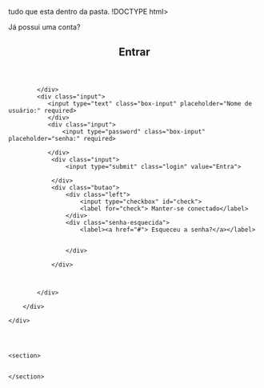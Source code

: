 tudo que esta dentro da pasta.
!DOCTYPE html>
<html lang="PT-br">
<head>
    <meta charset="UTF-8">
    <meta http-equiv="X-UA-Compatible" content="IE=edge">
    <meta name="viewport" content="width=device-width, initial-scale=1.0">
    <title>pagina cadastro</title>
    <link rel="preconnect" href="https://fonts.googleapis.com">
    <link rel="stylesheet" type="text/css" href="stilo.css">

</head>
<body>
    <div class="box">
        <div class="toppagina">
            <div class="top-header">
                <span> Já possui uma conta?</span>
                <header><h2>Entrar</h2></header>

            </div>
            <div class="input">
               <input type="text" class="box-input" placeholder="Nome de usuário:" required>
               </div>
               <div class="input">
                   <input type="password" class="box-input" placeholder="senha:" required>
                   
               </div>
                <div class="input">
                    <input type="submit" class="login" value="Entra">

                </div>
                <div class="butao">
                    <div class="left">
                        <input type="checkbox" id="check">
                        <label for="check"> Manter-se conectado</label>
                    </div>
                    <div class="senha-esquecida">
                        <label><a href="#"> Esqueceu a senha?</a></label>


                    </div>

                </div> 
    
                

            </div>

        </div>

    </div>




    <section>


    </section>
    
</body>
</html>